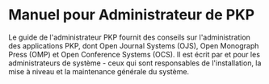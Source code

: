 # Manuel pour Administrateur de PKP

Le guide de l'administrateur PKP fournit des conseils sur l'administration des applications PKP, dont Open Journal Systems (OJS), Open Monograph Press (OMP) et Open Conference Systems (OCS). Il est écrit  par et pour les administrateurs de système - ceux qui sont responsables de l'installation, la mise à niveau et la maintenance générale du système.
